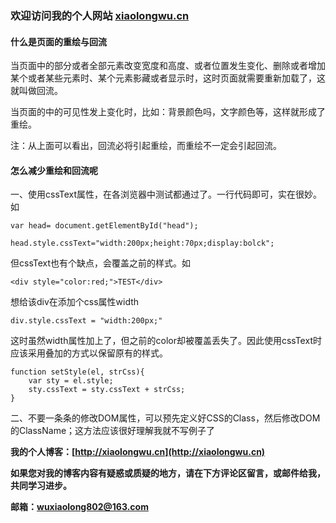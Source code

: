 ### 欢迎访问我的个人网站  [xiaolongwu.cn](http://xiaolongwu.cn)

#### 什么是页面的重绘与回流

当页面中的部分或者全部元素改变宽度和高度、或者位置发生变化、删除或者增加某个或者某些元素时、某个元素影藏或者显示时，这时页面就需要重新加载了，这就叫做回流。

当页面的中的可见性发上变化时，比如：背景颜色吗，文字颜色等，这样就形成了重绘。

注：从上面可以看出，回流必将引起重绘，而重绘不一定会引起回流。

#### 怎么减少重绘和回流呢

一、使用cssText属性，在各浏览器中测试都通过了。一行代码即可，实在很妙。如

```
var head= document.getElementById("head");

head.style.cssText="width:200px;height:70px;display:bolck";
```
但cssText也有个缺点，会覆盖之前的样式。如

```
<div style="color:red;">TEST</div>
```
想给该div在添加个css属性width

```
div.style.cssText = "width:200px;"
```
这时虽然width属性加上了，但之前的color却被覆盖丢失了。因此使用cssText时应该采用叠加的方式以保留原有的样式。

```
function setStyle(el, strCss){
    var sty = el.style;
    sty.cssText = sty.cssText + strCss;
}
```
二、不要一条条的修改DOM属性，可以预先定义好CSS的Class，然后修改DOM的ClassName；这方法应该很好理解我就不写例子了

**我的个人博客：[http://xiaolongwu.cn](http://xiaolongwu.cn)**

**如果您对我的博客内容有疑惑或质疑的地方，请在下方评论区留言，或邮件给我，共同学习进步。**


**邮箱：wuxiaolong802@163.com**